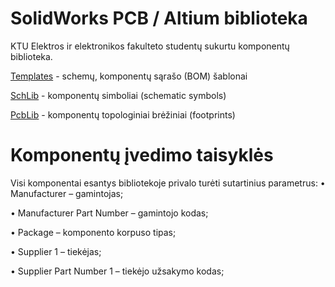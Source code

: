 # SolidWorks PCB / Altium biblioteka
KTU Elektros ir elektronikos fakulteto studentų sukurtu komponentų biblioteka.
 
[Templates](https://github.com/Aleksandrovas/KTU_Lib/tree/main/Templates) - schemų, komponentų sąrašo (BOM) šablonai

[SchLib](https://github.com/Aleksandrovas/KTU_Lib/tree/main/SchLib) - komponentų simboliai (schematic symbols)

[PcbLib](https://github.com/Aleksandrovas/KTU_Lib/tree/main/PcbLib) - komponentų topologiniai brėžiniai (footprints)



# Komponentų įvedimo taisyklės
Visi komponentai esantys bibliotekoje privalo turėti sutartinius parametrus:
• Manufacturer – gamintojas;

• Manufacturer Part Number – gamintojo kodas;

• Package – komponento korpuso tipas;

• Supplier 1 – tiekėjas;

• Supplier Part Number 1 – tiekėjo užsakymo kodas;



